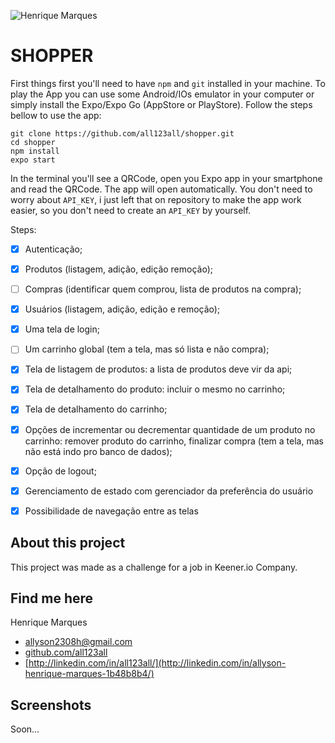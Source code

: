 ![Henrique Marques](img/gitbanner.png)

# SHOPPER

First things first you'll need to have `npm` and `git` installed in your machine. To play the App you can use some Android/IOs emulator in your computer or simply install the Expo/Expo Go (AppStore or PlayStore). Follow the steps bellow to use the app:
```
git clone https://github.com/all123all/shopper.git
cd shopper
npm install
expo start
```
In the terminal you'll see a QRCode, open you Expo app in your smartphone and read the QRCode. The app will open automatically. You don't need to worry about `API_KEY`, i just left that on repository to make the app work easier, so you don't need to create an `API_KEY` by yourself.

Steps:
- [x] Autenticação;
- [x] Produtos (listagem, adição, edição remoção);
- [ ] Compras (identificar quem comprou, lista de produtos na compra);
- [x] Usuários (listagem, adição, edição e remoção);
- [x] Uma tela de login;
- [ ] Um carrinho global (tem a tela, mas só lista e não compra);
- [x] Tela de listagem de produtos: a lista de produtos deve vir da api;
- [x] Tela de detalhamento do produto: incluir o mesmo no carrinho;
- [x] Tela de detalhamento do carrinho;
- [x] Opções de incrementar ou decrementar quantidade de um produto no carrinho:
remover produto do carrinho, finalizar compra (tem a tela, mas não está indo pro banco de dados);
- [x] Opção de logout;
- [x] Gerenciamento de estado com gerenciador da preferência do usuário
- [x] Possibilidade de navegação entre as telas


## About this project

This project was made as a challenge for a job in Keener.io Company. 


## Find me here

Henrique Marques
* [allyson2308h@gmail.com](mailto:allyson2308h@gmail.com)
* [github.com/all123all](http://github.com/all123all)
* [http://linkedin.com/in/all123all/](http://linkedin.com/in/allyson-henrique-marques-1b48b8b4/)


## Screenshots

Soon...
